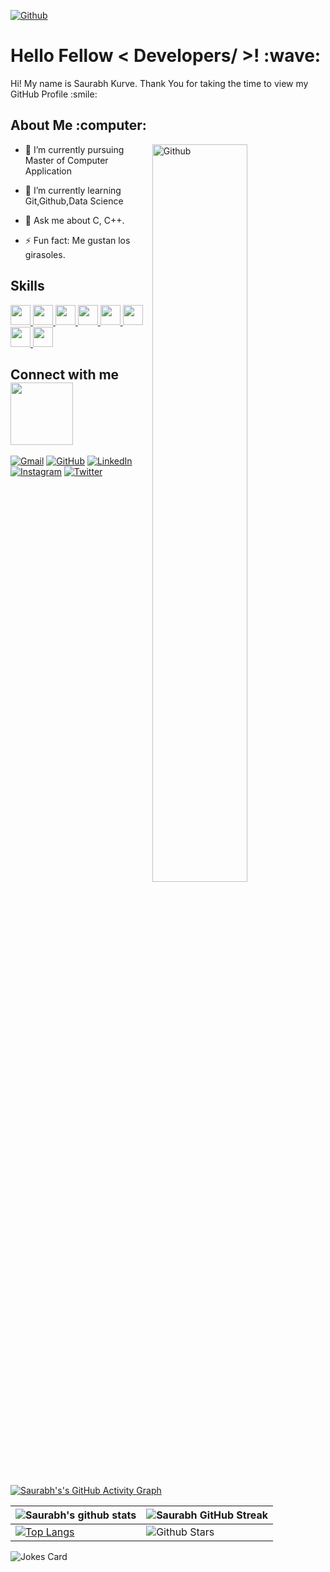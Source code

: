 [![Github](https://camo.githubusercontent.com/4ab57b25efede4ab2efb6a766643fb97b2dff60bfb6ecff341071b024fab4372/68747470733a2f2f6d69726f2e6d656469756d2e636f6d2f6d61782f313434342f312a5a352d6c576b797a635242356168676d3971797876672e706e67)](https://github.com/saurabhkurve)

<h1> Hello Fellow < Developers/ >! :wave:	<!--<img src = "https://raw.githubusercontent.com/MartinHeinz/MartinHeinz/master/wave.gif" width = 50px>--> </h1>
<p align='center'> 
</p>

<div size='20px'> Hi! My name is Saurabh Kurve. Thank You for taking the time to view my GitHub Profile :smile: 
</div>
  
<h2> About Me :computer:<!--<img src = "https://media0.giphy.com/media/KDDpcKigbfFpnejZs6/giphy.gif?cid=ecf05e47oy6f4zjs8g1qoiystc56cu7r9tb8a1fe76e05oty&rid=giphy.gif" width = 80px>--></h2>
  
 <img width="55%" align="right" alt="Github" src="https://raw.githubusercontent.com/onimur/.github/master/.resources/git-header.svg" />

- 🔭 I’m currently pursuing Master of Computer Application
  
- 🌱 I’m currently learning Git,Github,Data Science
  
- 💬 Ask me about C, C++.
  
- ⚡ Fun fact: Me gustan los girasoles.

<h2> Skills <!--<img src = "https://media2.giphy.com/media/QssGEmpkyEOhBCb7e1/giphy.gif?cid=ecf05e47a0n3gi1bfqntqmob8g9aid1oyj2wr3ds3mg700bl&rid=giphy.gif" width = 32px>--> </h2>
<a href= https://github.com/saurabhkurve?tab=repositories&q=&type=&language=c&sort= > <img width ='32px' src ='https://raw.githubusercontent.com/rahulbanerjee26/githubAboutMeGenerator/main/icons/c.svg'> </a>
<a href= https://github.com/saurabhkurve?tab=repositories&q=&type=&language=cpp&sort= > <img width ='32px' src ='https://raw.githubusercontent.com/rahulbanerjee26/githubAboutMeGenerator/main/icons/cpp.svg'> </a>
<a href= https://github.com/saurabhkurve?tab=repositories&q=&type=&language=python&sort= > <img width ='32px' src ='https://raw.githubusercontent.com/rahulbanerjee26/githubAboutMeGenerator/main/icons/python.svg'> </a>
<a href= https://github.com/saurabhkurve?tab=repositories&q=&type=&language=html&sort= > <img width ='32px' src ='https://raw.githubusercontent.com/rahulbanerjee26/githubAboutMeGenerator/main/icons/html.svg'> </a>
<a href= https://github.com/saurabhkurve?tab=repositories&q=&type=&language=css&sort= > <img width ='32px' src ='https://raw.githubusercontent.com/rahulbanerjee26/githubAboutMeGenerator/main/icons/css.svg'> </a>
<a href= https://github.com/saurabhkurve?tab=repositories&q=&type=&language=javascript&sort= > <img width ='32px' src ='https://raw.githubusercontent.com/rahulbanerjee26/githubAboutMeGenerator/main/icons/javascript.svg'> </a>
<a href= https://github.com/Aditya664?tab=repositories&q=&type=&language=java&sort= > <img width ='32px' src ='https://raw.githubusercontent.com/rahulbanerjee26/githubAboutMeGenerator/main/icons/java.svg'> </a>
<a href= https://github.com/saurabhkurve?tab=repositories&q=&type=&language=docker&sort= > <img width ='32px' src ='https://raw.githubusercontent.com/rahulbanerjee26/githubAboutMeGenerator/main/icons/docker.svg'> </a>
  
 <h2> Connect with me <img src='https://raw.githubusercontent.com/ShahriarShafin/ShahriarShafin/main/Assets/handshake.gif' width="100px"> </h2>
<a href="mailto:saurabhkurve100@gmail.com"><img img src="https://img.shields.io/badge/gmail-%23EA4335.svg?style=plastic&logo=gmail&logoColor=white" alt="Gmail"/></a>
	<a href="https://github.com/7oSkaaa"><img src="https://img.shields.io/badge/github-%23181717.svg?style=plastic&logo=github&logoColor=white" alt="GitHub"/></a>
	<!--<a href="https://wa.me/9767936572"><img src="https://img.shields.io/badge/whatsapp-%2325D366.svg?style=plastic&logo=whatsapp&logoColor=white" alt="Whatsapp"/></a>-->
	<a href="https://www.linkedin.com/in/saurabhkurve/"><img src="https://img.shields.io/badge/linkedin-%230A66C2.svg?style=plastic&logo=linkedin&logoColor=white" alt="LinkedIn"/></a>
	<a href="https://www.instagram.com/thesaurabhkurve/"><img src="https://img.shields.io/badge/instagram-%23E4405F.svg?style=plastic&logo=instagram&logoColor=white" alt="Instagram"/></a>
	<a href="https://www.twitter.com/saurabh_kurve/"><img src="https://img.shields.io/badge/twitter-%231DA1F2.svg?style=plastic&logo=twitter&logoColor=white" alt="Twitter"/></a>
</p>

<br>
<br>
  <br>
  
[![Saurabh's's GitHub Activity Graph](https://activity-graph.herokuapp.com/graph?username=saurabhkurve&theme=tokyonight)](https://git.io/praveenscience)

| ![Saurabh's github stats](https://github-readme-stats.vercel.app/api?username=saurabhkurve&show_icons=true&theme=tokyonight) | ![Saurabh GitHub Streak](https://github-readme-streak-stats.herokuapp.com/?user=saurabhkurve&theme=tokyonight) |
| --- | --- |
| [![Top Langs](https://github-readme-stats.vercel.app/api/top-langs/?username=saurabhkurve&langs_count=8)](https://github.com/anuraghazra/github-readme-stats) | ![Github Stars](https://github-readme-stats.vercel.app/api?username=saurabhkurve&show_icons=true&locale=en&count_private=true&hide_rank=true&custom_title=My%20GitHub%20Stats&disable_animations=true&theme=tokyonight) |
  
![Jokes Card](https://readme-jokes.vercel.app/api?theme=tokyonight)


<br>
 
  
  
  
  
<!--
**saurabhkurve/saurabhkurve** is a ✨ _special_ ✨ repository because its `README.md` (this file) appears on your GitHub profile.

Here are some ideas to get you started:

- 🔭 I’m currently working on ...
- 🌱 I’m currently learning ...
- 👯 I’m looking to collaborate on ...
- 🤔 I’m looking for help with ...
- 💬 Ask me about ...
- 📫 How to reach me: ...
- 😄 Pronouns: ...
- ⚡ Fun fact: ...
-->
